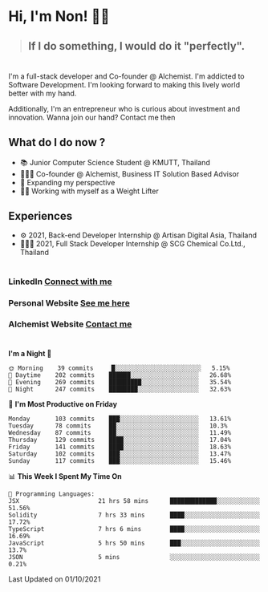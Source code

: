 # Hi, I'm Non! 🖐🏻

> ## If I do something, I would do it "perfectly".

#

I'm a full-stack developer and Co-founder @ Alchemist. I'm addicted to Software Development. I'm looking forward to making this lively world better with my hand.

Additionally, I'm an entrepreneur who is curious about investment and innovation. Wanna join our hand? Contact me then

## What do I do now ?

- 📚 Junior Computer Science Student @ KMUTT, Thailand
- 🧑🏻‍💻 Co-founder @ Alchemist, Business IT Solution Based Advisor
- 🌈 Expanding my perspective
- 🏋🏻 Working with myself as a Weight Lifter

## Experiences

- ⚙️ 2021, Back-end Developer Internship @ Artisan Digital Asia, Thailand
- 🧑🏻‍💻 2021, Full Stack Developer Internship @ SCG Chemical Co.Ltd., Thailand

#

### LinkedIn [Connect with me](https://www.linkedin.com/in/non-nontra/)

### Personal Website [See me here](https://nonnontra.com/)

### Alchemist Website [Contact me](https://alchemist-softwarehouse.co/)

#

<!--START_SECTION:waka-->
**I'm a Night 🦉** 

```text
🌞 Morning    39 commits     █░░░░░░░░░░░░░░░░░░░░░░░░   5.15% 
🌆 Daytime    202 commits    ██████░░░░░░░░░░░░░░░░░░░   26.68% 
🌃 Evening    269 commits    █████████░░░░░░░░░░░░░░░░   35.54% 
🌙 Night      247 commits    ████████░░░░░░░░░░░░░░░░░   32.63%

```
📅 **I'm Most Productive on Friday** 

```text
Monday       103 commits    ███░░░░░░░░░░░░░░░░░░░░░░   13.61% 
Tuesday      78 commits     ██░░░░░░░░░░░░░░░░░░░░░░░   10.3% 
Wednesday    87 commits     ██░░░░░░░░░░░░░░░░░░░░░░░   11.49% 
Thursday     129 commits    ████░░░░░░░░░░░░░░░░░░░░░   17.04% 
Friday       141 commits    ████░░░░░░░░░░░░░░░░░░░░░   18.63% 
Saturday     102 commits    ███░░░░░░░░░░░░░░░░░░░░░░   13.47% 
Sunday       117 commits    ███░░░░░░░░░░░░░░░░░░░░░░   15.46%

```


📊 **This Week I Spent My Time On** 

```text
💬 Programming Languages: 
JSX                      21 hrs 58 mins      █████████████░░░░░░░░░░░░   51.56% 
Solidity                 7 hrs 33 mins       ████░░░░░░░░░░░░░░░░░░░░░   17.72% 
TypeScript               7 hrs 6 mins        ████░░░░░░░░░░░░░░░░░░░░░   16.69% 
JavaScript               5 hrs 50 mins       ███░░░░░░░░░░░░░░░░░░░░░░   13.7% 
JSON                     5 mins              ░░░░░░░░░░░░░░░░░░░░░░░░░   0.21%

```


 Last Updated on 01/10/2021
<!--END_SECTION:waka-->

